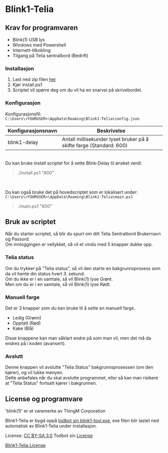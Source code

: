 # Blink1-Telia 

## Krav for programvaren
- Blink(1) USB lys
- Windows med Powershell
- Internett-tilkobling
- Tilgang på Telia sentralbord (Bedrift)

### Installasjon

 1. Last ned zip filen [her](https://github.com/ljskatt/Blink1-Telia/releases)
 2. Kjør install.ps1
 3. Scriptet vil spørre deg om du vil ha en snarvei på skrivebordet.

### Konfigurasjon

Konfigurasjonsfil:<br>
`C:\Users\<YOURUSER>\AppData\Roaming\Blink1-Telia\config.json`

| Konfigurasjonsnavn | Beskrivelse |
| ------------------ | ----------- |
| blink1-delay | Antall millisekunder lyset bruker på å skifte farge (Standard: 600) |

<br>
Du kan bruke install scriptet for å sette Blink-Delay til ønsket verdi:

> ./install.ps1 "800"
<br>

Du kan også bruke det på hovedscriptet som er lokalisert under:<br>
`C:\Users\<YOURUSER>\AppData\Roaming\Blink1-Telia\main.ps1`

> ./main.ps1 "800"

## Bruk av scriptet

Når du starter scriptet, så blir du spurt om ditt Telia Sentralbord Brukernavn og Passord.<br>
Om innloggingen er vellykket, så vil et vindu med 5 knapper dukke opp.<br>

### Telia status

Om du trykker på "Telia status", så vil den starte en bakgrunnsprosess som da vil hente din status hvert 3. sekund.<br>
Om du ikke er i en samtale, så vil Blink(1) lyse Grønt.<br>
Men om du er i en samtale, så vil Blink(1) lyse Rødt.<br>

### Manuell farge

Det er 3 knapper som du kan bruke til å sette en manuell farge.
- Ledig (Grønn)
- Opptatt (Rød)
- Kake (Blå)

Disse knappene kan man såklart endre på som man vil, men det må da endres på i koden (avansert). 

### Avslutt

Denne knappen vil avslutte "Telia Status" bakgrunnsprosessen (om den kjører), og vil lukke menyen.<br>
Dette anbefales når du skal avslutte programmet, eller så kan man risikere at "Telia Status" fortsatt kjører i bakgrunnen.

## License og programvare

'blink(1)' er et varemerke av ThingM Corporation

Blink1-Telia er bygd oppå [todbot sin blink1-tool.exe](https://github.com/todbot/blink1), exe filen blir lastet ned automatisk av Blink1-Telia under installasjon.

License: [CC BY-SA 3.0](https://creativecommons.org/licenses/by-sa/3.0/)
Todbot sin [License](https://github.com/todbot/blink1/blob/master/LICENSE.txt) 

[Blink1-Telia License](https://github.com/ljskatt/Blink1-Telia/blob/master/LICENSE.txt)